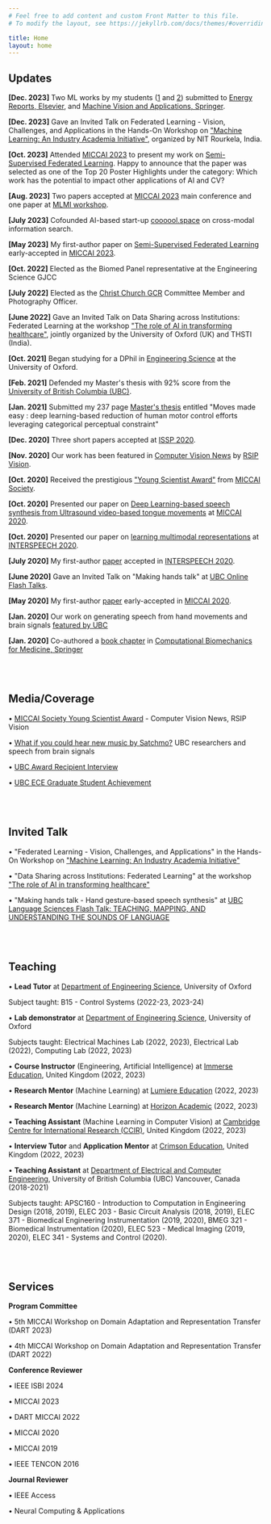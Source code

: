 ```yaml
---
# Feel free to add content and custom Front Matter to this file.
# To modify the layout, see https://jekyllrb.com/docs/themes/#overriding-theme-defaults

title: Home
layout: home
---
```

## Updates

**[Dec. 2023]** Two ML works by my students ([1](https://arxiv.org/pdf/2312.05717.pdf) and [2](https://arxiv.org/pdf/2312.07571.pdf)) submitted to [Energy Reports, Elsevier](https://www.sciencedirect.com/journal/energy-reports), and [Machine Vision and Applications, Springer](https://link.springer.com/journal/138). 

**[Dec. 2023]** Gave an Invited Talk on Federated Learning - Vision, Challenges, and Applications in the Hands-On Workshop on <a href="https://twitter.com/nitrourkela/status/1719255807605498108">"Machine Learning: An Industry Academia Initiative"</a>, organized by NIT Rourkela, India.

**[Oct. 2023]** Attended <a href="https://conferences.miccai.org/2023/en/default.asp">MICCAI 2023</a> to present my work on <a href="https://arxiv.org/pdf/2310.18815.pdf">Semi-Supervised Federated Learning</a>. Happy to announce that the paper was selected as one of the Top 20 Poster Highlights under the category: Which work has the potential to impact other applications of AI and CV?

**[Aug. 2023]** Two papers accepted at <a href="https://conferences.miccai.org/2023/en/default.asp">MICCAI 2023</a> main conference and one paper at <a href="https://sites.google.com/view/mlmi2023/">MLMI workshop</a>.

**[July 2023]** Cofounded AI-based start-up <a href="https://coooool.space">coooool.space</a> on cross-modal information search.

**[May 2023]** My first-author paper on <a href="https://arxiv.org/pdf/2310.18815.pdf">Semi-Supervised Federated Learning</a> early-accepted in <a href="https://conferences.miccai.org/2023/en/default.asp">MICCAI 2023</a>.

**[Oct. 2022]** Elected as the Biomed Panel representative at the Engineering Science GJCC

**[July 2022]** Elected as the <a href="https://www.chchgcr.com/">Christ Church GCR</a> Committee Member and Photography Officer.

**[June 2022]** Gave an Invited Talk on Data Sharing across Institutions: Federated Learning at the workshop <a href="https://www.garbhinicohort.in/workshop/">"The role of AI in transforming healthcare"</a>, jointly organized by the University of Oxford (UK) and THSTI (India).

**[Oct. 2021]** Began studying for a DPhil in <a href="https://eng.ox.ac.uk/">Engineering Science</a> at the University of Oxford.

**[Feb. 2021]** Defended my Master's thesis with 92% score from the <a href="https://www.ubc.ca/">University of British Columbia (UBC)</a>.

**[Jan. 2021]** Submitted my 237 page <a href="https://open.library.ubc.ca/soa/cIRcle/collections/ubctheses/24/items/1.0396540">Master's thesis</a> entitled "Moves made easy : deep learning-based reduction of human motor control efforts leveraging categorical perceptual constraint"

**[Dec. 2020]** Three short papers accepted at  <a href="https://issp2020.yale.edu/">ISSP 2020</a>.

**[Nov. 2020]** Our work has been featured in <a href="https://www.rsipvision.com/ComputerVisionNews-2020November/18/">Computer Vision News</a> by <a href="https://www.rsipvision.com">RSIP Vision</a>.

**[Oct. 2020]** Received the prestigious <a href="http://www.miccai.org/about-miccai/awards/best-paper-award-and-young-scientist-award/">"Young Scientist Award"</a> from <a href="http://www.miccai.org">MICCAI Society</a>.

**[Oct. 2020]** Presented our paper on <a href="https://link.springer.com/chapter/10.1007/978-3-030-59716-0_45">Deep Learning-based speech synthesis from Ultrasound video-based tongue movements</a> at <a href="https://miccai2020.org/en/">MICCAI 2020</a>.

**[Oct. 2020]** Presented our paper on <a href="https://arxiv.org/abs/2005.09463">learning multimodal representations</a> at <a href="http://www.interspeech2020.org/">INTERSPEECH 2020</a>.

**[July 2020]** My first-author <a href="https://arxiv.org/abs/2005.09463">paper</a> accepted in <a href="http://www.interspeech2020.org/">INTERSPEECH 2020</a>.

**[June 2020]** Gave an Invited Talk on "Making hands talk" at <a href="https://languagesciences.ubc.ca/news-events/events/jun-12-2020-teaching-mapping-and-understanding-sounds-language-online-flash-talks">UBC Online Flash Talks</a>.

**[May 2020]** My first-author <a href="https://link.springer.com/chapter/10.1007/978-3-030-59716-0_45">paper</a> early-accepted in <a href="https://miccai2020.org/en/">MICCAI 2020</a>.

**[Jan. 2020]** Our work on generating speech from hand movements and brain signals <a href="https://www.youtube.com/watch?v=R5idxOkZiCkUBC">featured by UBC</a>

**[Jan. 2020]** Co-authored a <a href="https://link.springer.com/chapter/10.1007/978-3-030-15923-8_11">book chapter</a> in <a href="https://link.springer.com/book/10.1007/978-3-030-15923-8">Computational Biomechanics for Medicine, Springer</a>

<br>
<br>

## Media/Coverage

•  <a href="https://www.rsipvision.com/ComputerVisionNews-2020November/18/">MICCAI Society Young Scientist Award</a> - Computer Vision News, RSIP Vision

•  <a href="https://www.youtube.com/watch?v=R5idxOkZiCk">What if you could hear new music by Satchmo?</a> UBC researchers and speech from brain signals

•  <a href="https://www.grad.ubc.ca/campus-community/meet-our-students/saha-pramit">UBC Award Recipient Interview</a>

•  <a href="https://www.ece.ubc.ca/news/202007/ece-student-pramit-saha-leads-imagine-speech-recognition-project">UBC ECE Graduate Student Achievement</a>


<br>
<br>

## Invited Talk

•  "Federated Learning - Vision, Challenges, and Applications" in the Hands-On Workshop on <a href="https://twitter.com/nitrourkela/status/1719255807605498108">"Machine Learning: An Industry Academia Initiative"</a>

•  "Data Sharing across Institutions: Federated Learning" at the workshop <a href="https://www.garbhinicohort.in/workshop/">"The role of AI in transforming healthcare"</a>

•  "Making hands talk - Hand gesture-based speech synthesis" at <a href="https://languagesciences.ubc.ca/news-events/events/jun-12-2020-teaching-mapping-and-understanding-sounds-language-online-flash-talks">UBC Language Sciences Flash Talk: TEACHING, MAPPING, AND UNDERSTANDING THE
SOUNDS OF LANGUAGE</a>


<br>
<br>

## Teaching

• **Lead Tutor** at <a href="https://eng.ox.ac.uk/">Department of Engineering Science</a>, University of Oxford 

  Subject taught: B15 - Control Systems (2022-23, 2023-24)

• **Lab demonstrator** at <a href="https://eng.ox.ac.uk/">Department of Engineering Science</a>, University of Oxford

  Subjects taught: Electrical Machines Lab (2022, 2023), Electrical Lab (2022), Computing Lab (2022, 2023)
  
• **Course Instructor** (Engineering, Artificial Intelligence) at <a href="https://www.immerse.education/">Immerse Education</a>, United Kingdom (2022, 2023)
  
• **Research Mentor** (Machine Learning) at <a href="https://www.lumiere-education.com/">Lumiere Education</a> (2022, 2023)

• **Research Mentor** (Machine Learning) at <a href="https://www.horizoninspires.com/">Horizon Academic</a> (2022, 2023)

• **Teaching Assistant** (Machine Learning in Computer Vision) at <a href="https://cambridge-research.org/">Cambridge Centre for International Research (CCIR)</a>,  United Kingdom (2022, 2023)

• **Interview Tutor** and **Application Mentor** at <a href="https://www.crimsoneducation.org/uk/">Crimson Education</a>, United Kingdom (2022, 2023)

• **Teaching Assistant** at <a href="https://ece.ubc.ca/">Department of Electrical and Computer Engineering</a>, University of British Columbia (UBC) Vancouver, Canada (2018-2021)

  Subjects taught: APSC160 - Introduction to Computation in Engineering Design (2018, 2019), ELEC 203 - Basic Circuit Analysis (2018, 2019), ELEC 371 - Biomedical Engineering Instrumentation (2019, 2020), BMEG 321 - Biomedical Instrumentation (2020), ELEC 523 - Medical Imaging (2019, 2020), ELEC 341 - Systems and Control (2020).
  
<br>
<br>

## Services

   **Program Committee**

   •  5th MICCAI Workshop on Domain Adaptation and Representation Transfer (DART 2023)

   •  4th MICCAI Workshop on Domain Adaptation and Representation Transfer (DART 2022)

   **Conference Reviewer**

   •  IEEE ISBI 2024
  
   •  MICCAI 2023
  
   •  DART MICCAI 2022
  
   •  MICCAI 2020
  
   •  MICCAI 2019
  
   •  IEEE TENCON 2016

   **Journal Reviewer**

   •  IEEE Access
  
   •  Neural Computing & Applications
<br>
<br>
<br>
<br>

